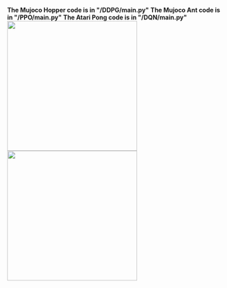 <b/>The Mujoco Hopper code is in "/DDPG/main.py"</b>
<b/>The Mujoco Ant code is in "/PPO/main.py"</b>
<b/>The Atari Pong code is in "/DQN/main.py"</b>
<img src = 'https://github.com/wltschmrz/DRL_PolicyGradients/assets/164648313/07310fc1-edff-4f39-a8a3-45c0d4649d34' width="300" height="300"/>
<img src = 'https://github.com/wltschmrz/DRL_PolicyGradients/assets/164648313/4a4bc4d8-6902-4b5d-9321-c27277c1c480' width="300" height="300"/>
